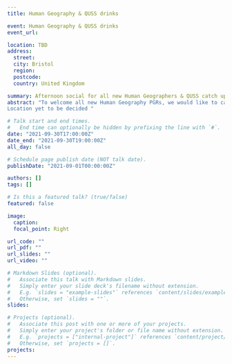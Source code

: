 ```yaml
---
title: Human Geography & QUSS drinks

event: Human Geography & QUSS drinks
event_url: 

location: TBD
address:
  street: 
  city: Bristol
  region: 
  postcode: 
  country: United Kingdom

summary: Afternoon social for all new Human Geographers & QUSS catch up
abstract: "To welcome all new Human Geography PGRs, we would like to casualy leave to nearest open air pub on thursday afternoon. As it happened to be on the same day as the first QUSS seminar, it will be a cojoint event with the first QUSS social of the year.
Location yet to be decided "

# Talk start and end times.
#   End time can optionally be hidden by prefixing the line with `#`.
date: "2021-09-30T17:00:00Z"
date_end: "2021-09-30T19:00:00Z"
all_day: false

# Schedule page publish date (NOT talk date).
publishDate: "2021-09-01T00:00:00Z"

authors: []
tags: []

# Is this a featured talk? (true/false)
featured: false

image:
  caption: 
  focal_point: Right

url_code: ""
url_pdf: ""
url_slides: ""
url_video: ""

# Markdown Slides (optional).
#   Associate this talk with Markdown slides.
#   Simply enter your slide deck's filename without extension.
#   E.g. `slides = "example-slides"` references `content/slides/example-slides.md`.
#   Otherwise, set `slides = ""`.
slides:

# Projects (optional).
#   Associate this post with one or more of your projects.
#   Simply enter your project's folder or file name without extension.
#   E.g. `projects = ["internal-project"]` references `content/project/deep-learning/index.md`.
#   Otherwise, set `projects = []`.
projects:
---
```

